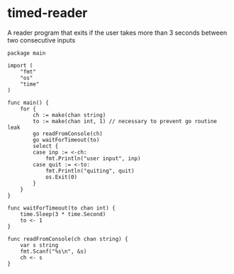 # timed-reader
A reader program that exits if the user takes more than 3 seconds between two consecutive inputs
```
package main

import (
	"fmt"
	"os"
	"time"
)

func main() {
	for {
		ch := make(chan string)
		to := make(chan int, 1) // necessary to prevent go routine leak
		go readFromConsole(ch)
		go waitForTimeout(to)
		select {
		case inp := <-ch:
			fmt.Println("user input", inp)
		case quit := <-to:
			fmt.Println("quiting", quit)
			os.Exit(0)
		}
	}
}

func waitForTimeout(to chan int) {
	time.Sleep(3 * time.Second)
	to <- 1
}

func readFromConsole(ch chan string) {
	var s string
	fmt.Scanf("%s\n", &s)
	ch <- s
}

```
